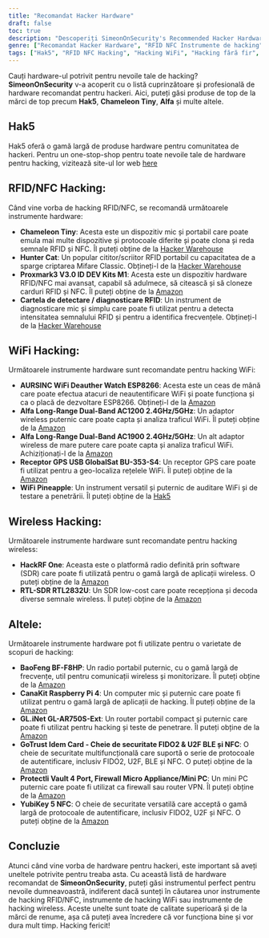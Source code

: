 ```yaml
---
title: "Recomandat Hacker Hardware"
draft: false
toc: true
description: "Descoperiți SimeonOnSecurity's Recommended Hacker Hardware, inclusiv instrumente pentru RFID, NFC, hacking WiFi, hacking wireless și multe altele. Cumpărați produse de top de la mărci precum Hak5, Chameleon Tiny, Alfa și multe altele. Găsiți instrumentul perfect pentru nevoile dvs. cu recomandările complete și profesionale ale SimeonOnSecurity."
genre: ["Recomandat Hacker Hardware", "RFID NFC Instrumente de hacking", "Dispozitive de hacking WiFi", "Echipament de hacking wireless", "Recomandări hardware Hacker Hardware", "Instrumente de securitate cibernetică", "Clonarea semnalului RFID NFC", "Deauthentificare WiFi", "Sniffing de semnal wireless", "Geolocație WiFi bazată pe GPS", "Platforme radio definite prin software", "Mini PC Firewall", "Autentificare cu cheie de securitate"]
tags: ["Hak5", "RFID NFC Hacking", "Hacking WiFi", "Hacking fără fir", "Altele", "Recomandări", "Cameleon Tiny", "Pisica Hunter", "Proxmark3", "Detector RFID", "Ceas WiFi Deauther", "Alfa Long-Range Dual-Band", "GlobalSat BU-353-S4", "WiFi Ananas", "HackRF One", "RTL-SDR RTL2832U", "BaoFeng BF-F8HP", "CanaKit Raspberry Pi 4", "GL.iNet GL-AR750S-Ext", "Cardul GoTrust Idem", "Protectli Vault", "YubiKey 5 NFC", "FIDO2", "U2F BLE", "Cheia de securitate NFC", "hacker hardware", "instrumente de hacking", "securitate cibernetică", "RFID NFC hacking", "Hacking WiFi", "hacking fără fir", "Proxmark3 V3.0 ID DEV Kits M1", "WiFi Deauther Watch ESP8266", "Alfa Long-Range Dual-Band AC1200", "Alfa Long-Range Dual-Band AC1900 cu rază lungă de acțiune", "GlobalSat BU-353-S4 Receptor GPS USB GlobalSat BU-353-S4", "Clonarea semnalului RFID NFC", "mirosirea semnalului wireless", "Geolocație WiFi bazată pe GPS", "platformă radio definită de software", "SDR low-cost", "comunicații radio portabile", "mini PC firewall", "cheie de securitate autentificare", "instrumente hardware hacker", "depozit de hackeri"]
---
```


Cauți hardware-ul potrivit pentru nevoile tale de hacking? **SimeonOnSecurity** v-a acoperit cu o listă cuprinzătoare și profesională de hardware recomandat pentru hackeri. Aici, puteți găsi produse de top de la mărci de top precum **Hak5**, **Chameleon Tiny**, **Alfa** și multe altele.

## Hak5
Hak5 oferă o gamă largă de produse hardware pentru comunitatea de hackeri. Pentru un one-stop-shop pentru toate nevoile tale de hardware pentru hacking, vizitează site-ul lor web [here](https://shop.hak5.org/)

## RFID/NFC Hacking:
Când vine vorba de hacking RFID/NFC, se recomandă următoarele instrumente hardware:
- **Chameleon Tiny**: Acesta este un dispozitiv mic și portabil care poate emula mai multe dispozitive și protocoale diferite și poate clona și reda semnale RFID și NFC. Îl puteți obține de la [Hacker Warehouse](https://hackerwarehouse.com/product/chameleon-tiny/)
- **Hunter Cat**: Un popular cititor/scriitor RFID portabil cu capacitatea de a sparge criptarea Mifare Classic. Obțineți-l de la [Hacker Warehouse](https://hackerwarehouse.com/product/hunter-cat/)
- **Proxmark3 V3.0 ID DEV Kits M1**: Acesta este un dispozitiv hardware RFID/NFC mai avansat, capabil să adulmece, să citească și să cloneze carduri RFID și NFC. Îl puteți obține de la [Amazon](https://amzn.to/3g83cFx)
- **Cartela de detectare / diagnosticare RFID**: Un instrument de diagnosticare mic și simplu care poate fi utilizat pentru a detecta intensitatea semnalului RFID și pentru a identifica frecvențele. Obțineți-l de la [Hacker Warehouse](https://hackerwarehouse.com/product/rfid-detector-diagnostic-card/)

## WiFi Hacking:
Următoarele instrumente hardware sunt recomandate pentru hacking WiFi:
- **AURSINC WiFi Deauther Watch ESP8266**: Acesta este un ceas de mână care poate efectua atacuri de neautentificare WiFi și poate funcționa și ca o placă de dezvoltare ESP8266. Obțineți-l de la [Amazon](https://amzn.to/2P0W3uX)
- **Alfa Long-Range Dual-Band AC1200 2.4GHz/5GHz**: Un adaptor wireless puternic care poate capta și analiza traficul WiFi. Îl puteți obține de la [Amazon](https://amzn.to/330FAPG)
- **Alfa Long-Range Dual-Band AC1900 2.4GHz/5GHz**: Un alt adaptor wireless de mare putere care poate capta și analiza traficul WiFi. Achiziționați-l de la [Amazon](https://amzn.to/39xzZlh)
- **Receptor GPS USB GlobalSat BU-353-S4**: Un receptor GPS care poate fi utilizat pentru a geo-localiza rețelele WiFi. Îl puteți obține de la [Amazon](https://amzn.to/3fcHWxq)
- **WiFi Pineapple**: Un instrument versatil și puternic de auditare WiFi și de testare a penetrării. Îl puteți obține de la [Hak5](https://shop.hak5.org/products/wifi-pineapple)

## Wireless Hacking:
Următoarele instrumente hardware sunt recomandate pentru hacking wireless:
- **HackRF One**: Aceasta este o platformă radio definită prin software (SDR) care poate fi utilizată pentru o gamă largă de aplicații wireless. O puteți obține de la [Amazon](https://amzn.to/2OXVj9Q)
- **RTL-SDR RTL2832U**: Un SDR low-cost care poate recepționa și decoda diverse semnale wireless. Îl puteți obține de la [Amazon](https://amzn.to/302Egd9)

## Altele:
Următoarele instrumente hardware pot fi utilizate pentru o varietate de scopuri de hacking:
- **BaoFeng BF-F8HP**: Un radio portabil puternic, cu o gamă largă de frecvențe, util pentru comunicații wireless și monitorizare. Îl puteți obține de la [Amazon](https://amzn.to/39vChkK)
- **CanaKit Raspberry Pi 4**: Un computer mic și puternic care poate fi utilizat pentru o gamă largă de aplicații de hacking. Îl puteți obține de la [Amazon](https://amzn.to/2EqDyOx)
- **GL.iNet GL-AR750S-Ext**: Un router portabil compact și puternic care poate fi utilizat pentru hacking și teste de penetrare. Îl puteți obține de la [Amazon](https://amzn.to/3g5PTFV)
- **GoTrust Idem Card - Cheie de securitate FIDO2 & U2F BLE și NFC**: O cheie de securitate multifuncțională care suportă o serie de protocoale de autentificare, inclusiv FIDO2, U2F, BLE și NFC. O puteți obține de la [Amazon](https://amzn.to/30RFE1x)
- **Protectli Vault 4 Port, Firewall Micro Appliance/Mini PC**: Un mini PC puternic care poate fi utilizat ca firewall sau router VPN. Îl puteți obține de la [Amazon](https://amzn.to/2X1S2KZ)
- **YubiKey 5 NFC**: O cheie de securitate versatilă care acceptă o gamă largă de protocoale de autentificare, inclusiv FIDO2, U2F și NFC. O puteți obține de la [Amazon](https://amzn.to/2OXAxHw)

## Concluzie
Atunci când vine vorba de hardware pentru hackeri, este important să aveți uneltele potrivite pentru treaba asta. Cu această listă de hardware recomandat de **SimeonOnSecurity**, puteți găsi instrumentul perfect pentru nevoile dumneavoastră, indiferent dacă sunteți în căutarea unor instrumente de hacking RFID/NFC, instrumente de hacking WiFi sau instrumente de hacking wireless. Aceste unelte sunt toate de calitate superioară și de la mărci de renume, așa că puteți avea încredere că vor funcționa bine și vor dura mult timp. Hacking fericit!


